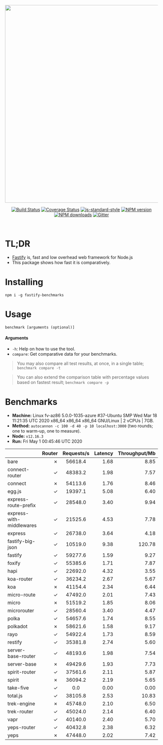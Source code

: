 <div align="center">
<img src="https://github.com/fastify/graphics/raw/master/full-logo.png" width="650" height="auto"/>
</div>

<div align="center">

[![Build Status](https://travis-ci.org/fastify/fastify.svg?branch=master)](https://travis-ci.org/fastify/fastify)
[![Coverage Status](https://coveralls.io/repos/github/fastify/fastify/badge.svg?branch=master)](https://coveralls.io/github/fastify/fastify?branch=master)
[![js-standard-style](https://img.shields.io/badge/code%20style-standard-brightgreen.svg?style=flat)](http://standardjs.com/)
[![NPM version](https://img.shields.io/npm/v/fastify.svg?style=flat)](https://www.npmjs.com/package/fastify)
[![NPM downloads](https://img.shields.io/npm/dm/fastify.svg?style=flat)](https://www.npmjs.com/package/fastify) [![Gitter](https://badges.gitter.im/gitterHQ/gitter.svg)](https://gitter.im/fastify)
</div>
<br />

# TL;DR

* [Fastify](https://github.com/fastify/fastify) is, fast and low overhead web framework for Node.js
* This package shows how fast it is comparatively.

# Installing

```
npm i -g fastify-benchmarks
```

# Usage

```
benchmark [arguments (optional)]
```

#### Arguments

* `-h`: Help on how to use the tool.
* `compare`: Get comparative data for your benchmarks.

> You may also compare all test results, at once, in a single table; `benchmark compare -t`

> You can also extend the comparison table with percentage values based on fastest result; `benchmark compare -p`
# Benchmarks
* __Machine:__ Linux fv-az86 5.0.0-1035-azure #37-Ubuntu SMP Wed Mar 18 11:21:35 UTC 2020 x86_64 x86_64 x86_64 GNU/Linux | 2 vCPUs | 7GB.
* __Method:__ `autocannon -c 100 -d 40 -p 10 localhost:3000` (two rounds; one to warm-up, one to measure).
* __Node:__ `v12.16.3`
* __Run:__ Fri May  1 00:45:46 UTC 2020

|                          | Router | Requests/s | Latency | Throughput/Mb |
| :--                      | --:    | :-:        | --:     | --:           |
| bare                     | ✗      | 56618.4    | 1.68    | 8.85          |
| connect-router           | ✓      | 48383.2    | 1.98    | 7.57          |
| connect                  | ✗      | 54113.6    | 1.76    | 8.46          |
| egg.js                   | ✓      | 19397.1    | 5.08    | 6.40          |
| express-route-prefix     | ✓      | 28548.0    | 3.40    | 9.94          |
| express-with-middlewares | ✓      | 21525.6    | 4.53    | 7.78          |
| express                  | ✓      | 26738.0    | 3.64    | 4.18          |
| fastify-big-json         | ✓      | 10519.0    | 9.38    | 120.78        |
| fastify                  | ✓      | 59277.6    | 1.59    | 9.27          |
| foxify                   | ✓      | 55385.6    | 1.71    | 7.87          |
| hapi                     | ✓      | 22692.0    | 4.32    | 3.55          |
| koa-router               | ✓      | 36234.2    | 2.67    | 5.67          |
| koa                      | ✗      | 41154.4    | 2.34    | 6.44          |
| micro-route              | ✓      | 47492.0    | 2.01    | 7.43          |
| micro                    | ✗      | 51519.2    | 1.85    | 8.06          |
| microrouter              | ✓      | 28560.4    | 3.40    | 4.47          |
| polka                    | ✓      | 54657.6    | 1.74    | 8.55          |
| polkadot                 | ✗      | 58621.6    | 1.58    | 9.17          |
| rayo                     | ✓      | 54922.4    | 1.73    | 8.59          |
| restify                  | ✓      | 35381.8    | 2.74    | 5.60          |
| server-base-router       | ✓      | 48193.6    | 1.98    | 7.54          |
| server-base              | ✗      | 49429.6    | 1.93    | 7.73          |
| spirit-router            | ✓      | 37561.6    | 2.11    | 5.87          |
| spirit                   | ✗      | 36094.2    | 2.19    | 5.65          |
| take-five                | ✓      | 0.0        | 0.00    | 0.00          |
| total.js                 | ✓      | 38105.8    | 2.53    | 10.83         |
| trek-engine              | ✗      | 45748.0    | 2.10    | 6.50          |
| trek-router              | ✓      | 45024.0    | 2.14    | 6.40          |
| vapr                     | ✓      | 40140.0    | 2.40    | 5.70          |
| yeps-router              | ✓      | 40432.8    | 2.38    | 6.32          |
| yeps                     | ✗      | 47448.0    | 2.02    | 7.42          |
